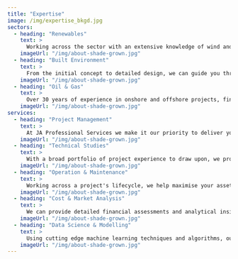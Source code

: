 ```yaml
---
title: "Expertise"
image: /img/expertise_bkgd.jpg
sectors:
  - heading: "Renewables"
    text: >
      Working across the sector with an extensive knowledge of wind and solar energy, discover how we can work with you to create a greener future.
    imageUrl: "/img/about-shade-grown.jpg"
  - heading: "Built Environment"
    text: >
      From the initial concept to detailed design, we can guide you through the whole project with our insights and experience.
    imageUrl: "/img/about-shade-grown.jpg"
  - heading: "Oil & Gas"
    text: >
      Over 30 years of experience in onshore and offshore projects, find out how we can assist your company.
    imageUrl: "/img/about-shade-grown.jpg"
services:
  - heading: "Project Management"
    text: >
      At JA Professional Services we make it our priority to deliver your project to your specific requirements on time and to budget.
    imageUrl: "/img/about-shade-grown.jpg"
  - heading: "Technical Studies"
    text: >
      With a broad portfolio of project experience to draw upon, we provide extensive independent technical services.
    imageUrl: "/img/about-shade-grown.jpg"
  - heading: "Operation & Maintenance"
    text: >
      Working across a project's lifecycle, we help maximise your asset's potential using bespoke systems and expertise.
    imageUrl: "/img/about-shade-grown.jpg"
  - heading: "Cost & Market Analysis"
    text: >
      We can provide detailed financial assessments and analytical insights to give your company a competetive edge.
    imageUrl: "/img/about-shade-grown.jpg"
  - heading: "Data Science & Modelling"
    text: >
      Using cutting edge machine learning techniques and algorithms, our experts make sense out of your big data.
    imageUrl: "/img/about-shade-grown.jpg"
---
```

